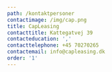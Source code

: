 ```yaml
---
path: /kontaktpersoner
contactimage: /img/cap.png
title: CapLeasing
contacttitle: Kattegatvej 39
contacteducation: ','
contacttelephone: +45 70270265
contactemail: info@capleasing.dk
order: '1'
---
```


